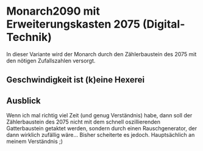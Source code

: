 # Monarch2090 mit Erweiterungskasten 2075 (Digital-Technik)

In dieser Variante wird der Monarch durch den Zählerbaustein des 2075 mit den nötigen Zufallszahlen versorgt.

## Geschwindigkeit ist (k)eine Hexerei

## Ausblick

Wenn ich mal richtig viel Zeit (und genug Verständnis) habe, dann soll der Zählerbaustein des 2075 nicht mit dem schnell oszillierenden Gatterbaustein getaktet werden, sondern durch einen Rauschgenerator, der dann wirklich zufällig wäre... Bisher scheiterte es jedoch. Hauptsächlich an meinem Verständnis ;)
